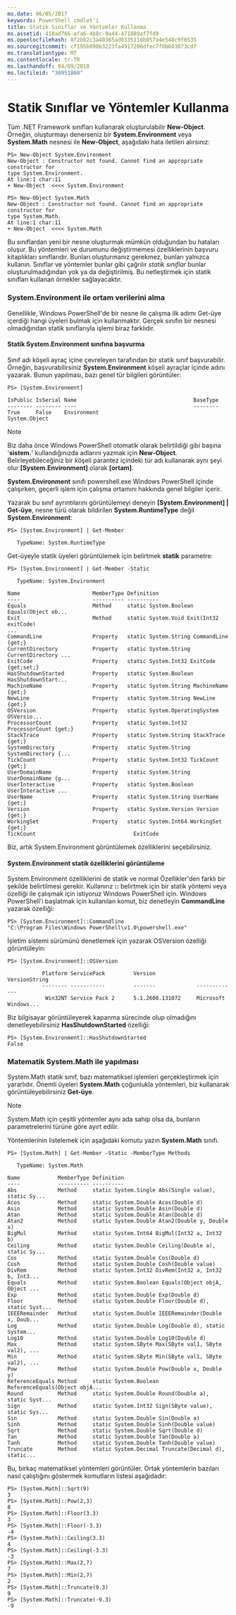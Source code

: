 ```yaml
---
ms.date: 06/05/2017
keywords: PowerShell cmdlet'i
title: Statik Sınıflar ve Yöntemler Kullanma
ms.assetid: 418ad766-afa6-4b8c-9a44-471889af7fd9
ms.openlocfilehash: 0f2b02c3a40365ad0335118b057a4e548c9f6535
ms.sourcegitcommit: cf195b090b3223fa4917206dfec7f0b603873cdf
ms.translationtype: MT
ms.contentlocale: tr-TR
ms.lasthandoff: 04/09/2018
ms.locfileid: "30951860"
---
```

# <a name="using-static-classes-and-methods"></a>Statik Sınıflar ve Yöntemler Kullanma
Tüm .NET Framework sınıfları kullanarak oluşturulabilir **New-Object**. Örneğin, oluşturmayı denerseniz bir **System.Environment** veya **System.Math** nesnesi ile **New-Object**, aşağıdaki hata iletileri alırsınız:

```
PS> New-Object System.Environment
New-Object : Constructor not found. Cannot find an appropriate constructor for
type System.Environment.
At line:1 char:11
+ New-Object  <<<< System.Environment

PS> New-Object System.Math
New-Object : Constructor not found. Cannot find an appropriate constructor for
type System.Math.
At line:1 char:11
+ New-Object  <<<< System.Math
```

Bu sınıflardan yeni bir nesne oluşturmak mümkün olduğundan bu hataları oluşur. Bu yöntemleri ve durumunu değiştirmemesi özelliklerinin başvuru kitaplıkları sınıflarıdır. Bunları oluşturmanız gerekmez, bunları yalnızca kullanın. Sınıflar ve yöntemler bunlar gibi çağrılır *statik sınıflar* bunlar oluşturulmadığından yok ya da değiştirilmiş. Bu netleştirmek için statik sınıfları kullanan örnekler sağlayacaktır.

### <a name="getting-environment-data-with-systemenvironment"></a>System.Environment ile ortam verilerini alma
Genellikle, Windows PowerShell'de bir nesne ile çalışma ilk adımı Get-üye içerdiği hangi üyeleri bulmak için kullanmaktır. Gerçek sınıfın bir nesnesi olmadığından statik sınıflarıyla işlemi biraz farklıdır.

#### <a name="referring-to-the-static-systemenvironment-class"></a>Statik System.Environment sınıfına başvurma
Sınıf adı köşeli ayraç içine çevreleyen tarafından bir statik sınıf başvurabilir. Örneğin, başvurabilirsiniz **System.Environment** köşeli ayraçlar içinde adını yazarak. Bunun yapılması, bazı genel tür bilgileri görüntüler:

```
PS> [System.Environment]

IsPublic IsSerial Name                                     BaseType
-------- -------- ----                                     --------
True     False    Environment                              System.Object
```

> [!NOTE]
> Biz daha önce Windows PowerShell otomatik olarak belirtildiği gibi başına '**sistem.**' kullandığınızda adlarını yazmak için **New-Object**. Belirleyebileceğiniz bir köşeli parantez içindeki tür adı kullanarak aynı şeyi olur  **\[System.Environment]** olarak  **\[ortam]**.

**System.Environment** sınıfı powershell.exe Windows PowerShell içinde çalışırken, geçerli işlem için çalışma ortamını hakkında genel bilgiler içerir.

Yazarak bu sınıf ayrıntılarını görüntülemeyi deneyin  **\[System.Environment] | Get-üye**, nesne türü olarak bildirilen **System.RuntimeType** değil **System.Environment**:

```
PS> [System.Environment] | Get-Member

   TypeName: System.RuntimeType
```

Get-üyeyle statik üyeleri görüntülemek için belirtmek **statik** parametre:

```
PS> [System.Environment] | Get-Member -Static

   TypeName: System.Environment

Name                       MemberType Definition
----                       ---------- ----------
Equals                     Method     static System.Boolean Equals(Object ob...
Exit                       Method     static System.Void Exit(Int32 exitCode)
...
CommandLine                Property   static System.String CommandLine {get;}
CurrentDirectory           Property   static System.String CurrentDirectory ...
ExitCode                   Property   static System.Int32 ExitCode {get;set;}
HasShutdownStarted         Property   static System.Boolean HasShutdownStart...
MachineName                Property   static System.String MachineName {get;}
NewLine                    Property   static System.String NewLine {get;}
OSVersion                  Property   static System.OperatingSystem OSVersio...
ProcessorCount             Property   static System.Int32 ProcessorCount {get;}
StackTrace                 Property   static System.String StackTrace {get;}
SystemDirectory            Property   static System.String SystemDirectory {...
TickCount                  Property   static System.Int32 TickCount {get;}
UserDomainName             Property   static System.String UserDomainName {g...
UserInteractive            Property   static System.Boolean UserInteractive ...
UserName                   Property   static System.String UserName {get;}
Version                    Property   static System.Version Version {get;}
WorkingSet                 Property   static System.Int64 WorkingSet {get;}
TickCount                               ExitCode
```

Biz, artık System.Environment görüntülemek özelliklerini seçebilirsiniz.

#### <a name="displaying-static-properties-of-systemenvironment"></a>System.Environment statik özelliklerini görüntüleme

System.Environment özelliklerini de statik ve normal Özellikler'den farklı bir şekilde belirtilmesi gerekir. Kullanırız **::** belirtmek için bir statik yöntemi veya özelliği ile çalışmak için istiyoruz Windows PowerShell için. Windows PowerShell'i başlatmak için kullanılan komut, biz denetleyin **CommandLine** yazarak özelliği:

```
PS> [System.Environment]::Commandline
"C:\Program Files\Windows PowerShell\v1.0\powershell.exe"
```

İşletim sistemi sürümünü denetlemek için yazarak OSVersion özelliği görüntüleyin:

```
PS> [System.Environment]::OSVersion

           Platform ServicePack         Version             VersionString
           -------- -----------         -------             -------------
            Win32NT Service Pack 2      5.1.2600.131072     Microsoft Windows...
```

Biz bilgisayar görüntüleyerek kapanma sürecinde olup olmadığını denetleyebilirsiniz **HasShutdownStarted** özelliği:

```
PS> [System.Environment]::HasShutdownStarted
False
```

### <a name="doing-math-with-systemmath"></a>Matematik System.Math ile yapılması

System.Math statik sınıf, bazı matematiksel işlemleri gerçekleştirmek için yararlıdır. Önemli üyeleri **System.Math** çoğunlukla yöntemleri, biz kullanarak görüntüleyebilirsiniz **Get-üye**.

> [!NOTE]
> System.Math için çeşitli yöntemler aynı ada sahip olsa da, bunların parametrelerini türüne göre ayırt edilir.

Yöntemlerinin listelemek için aşağıdaki komutu yazın **System.Math** sınıfı.

```
PS> [System.Math] | Get-Member -Static -MemberType Methods

   TypeName: System.Math

Name            MemberType Definition
----            ---------- ----------
Abs             Method     static System.Single Abs(Single value), static Sy...
Acos            Method     static System.Double Acos(Double d)
Asin            Method     static System.Double Asin(Double d)
Atan            Method     static System.Double Atan(Double d)
Atan2           Method     static System.Double Atan2(Double y, Double x)
BigMul          Method     static System.Int64 BigMul(Int32 a, Int32 b)
Ceiling         Method     static System.Double Ceiling(Double a), static Sy...
Cos             Method     static System.Double Cos(Double d)
Cosh            Method     static System.Double Cosh(Double value)
DivRem          Method     static System.Int32 DivRem(Int32 a, Int32 b, Int3...
Equals          Method     static System.Boolean Equals(Object objA, Object ...
Exp             Method     static System.Double Exp(Double d)
Floor           Method     static System.Double Floor(Double d), static Syst...
IEEERemainder   Method     static System.Double IEEERemainder(Double x, Doub...
Log             Method     static System.Double Log(Double d), static System...
Log10           Method     static System.Double Log10(Double d)
Max             Method     static System.SByte Max(SByte val1, SByte val2), ...
Min             Method     static System.SByte Min(SByte val1, SByte val2), ...
Pow             Method     static System.Double Pow(Double x, Double y)
ReferenceEquals Method     static System.Boolean ReferenceEquals(Object objA...
Round           Method     static System.Double Round(Double a), static Syst...
Sign            Method     static System.Int32 Sign(SByte value), static Sys...
Sin             Method     static System.Double Sin(Double a)
Sinh            Method     static System.Double Sinh(Double value)
Sqrt            Method     static System.Double Sqrt(Double d)
Tan             Method     static System.Double Tan(Double a)
Tanh            Method     static System.Double Tanh(Double value)
Truncate        Method     static System.Decimal Truncate(Decimal d), static...
```

Bu, birkaç matematiksel yöntemleri görüntüler. Ortak yöntemlerin bazıları nasıl çalıştığını göstermek komutların listesi aşağıdadır:

```
PS> [System.Math]::Sqrt(9)
3
PS> [System.Math]::Pow(2,3)
8
PS> [System.Math]::Floor(3.3)
3
PS> [System.Math]::Floor(-3.3)
-4
PS> [System.Math]::Ceiling(3.3)
4
PS> [System.Math]::Ceiling(-3.3)
-3
PS> [System.Math]::Max(2,7)
7
PS> [System.Math]::Min(2,7)
2
PS> [System.Math]::Truncate(9.3)
9
PS> [System.Math]::Truncate(-9.3)
-9
```